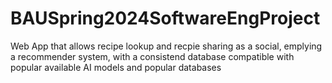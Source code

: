 # BAUSpring2024SoftwareEngProject
 Web App that allows recipe lookup and recpie sharing as a social, emplying a recommender system, with a consistend database compatible with popular available AI models and popular databases
